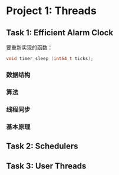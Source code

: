 # Project 1: Threads

## Task 1: Efficient Alarm Clock

要重新实现的函数：

```c
void timer_sleep (int64_t ticks);
```

### 数据结构

### 算法

### 线程同步

### 基本原理

## Task 2: Schedulers

## Task 3: User Threads
